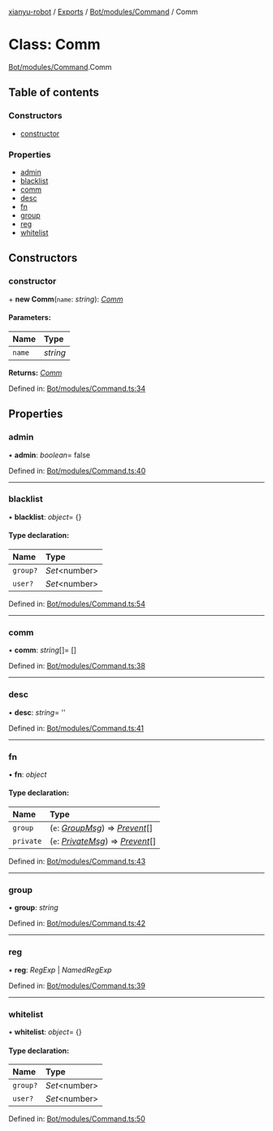 [xianyu-robot](../README.md) / [Exports](../modules.md) / [Bot/modules/Command](../modules/bot_modules_command.md) / Comm

# Class: Comm

[Bot/modules/Command](../modules/bot_modules_command.md).Comm

## Table of contents

### Constructors

- [constructor](bot_modules_command.comm.md#constructor)

### Properties

- [admin](bot_modules_command.comm.md#admin)
- [blacklist](bot_modules_command.comm.md#blacklist)
- [comm](bot_modules_command.comm.md#comm)
- [desc](bot_modules_command.comm.md#desc)
- [fn](bot_modules_command.comm.md#fn)
- [group](bot_modules_command.comm.md#group)
- [reg](bot_modules_command.comm.md#reg)
- [whitelist](bot_modules_command.comm.md#whitelist)

## Constructors

### constructor

\+ **new Comm**(`name`: *string*): [*Comm*](bot_modules_command.comm.md)

#### Parameters:

| Name | Type |
| :------ | :------ |
| `name` | *string* |

**Returns:** [*Comm*](bot_modules_command.comm.md)

Defined in: [Bot/modules/Command.ts:34](https://github.com/blacktunes/xianyu-robot/blob/2c773a6/src/Bot/modules/Command.ts#L34)

## Properties

### admin

• **admin**: *boolean*= false

Defined in: [Bot/modules/Command.ts:40](https://github.com/blacktunes/xianyu-robot/blob/2c773a6/src/Bot/modules/Command.ts#L40)

___

### blacklist

• **blacklist**: *object*= {}

#### Type declaration:

| Name | Type |
| :------ | :------ |
| `group?` | *Set*<number\> |
| `user?` | *Set*<number\> |

Defined in: [Bot/modules/Command.ts:54](https://github.com/blacktunes/xianyu-robot/blob/2c773a6/src/Bot/modules/Command.ts#L54)

___

### comm

• **comm**: *string*[]= []

Defined in: [Bot/modules/Command.ts:38](https://github.com/blacktunes/xianyu-robot/blob/2c773a6/src/Bot/modules/Command.ts#L38)

___

### desc

• **desc**: *string*= ''

Defined in: [Bot/modules/Command.ts:41](https://github.com/blacktunes/xianyu-robot/blob/2c773a6/src/Bot/modules/Command.ts#L41)

___

### fn

• **fn**: *object*

#### Type declaration:

| Name | Type |
| :------ | :------ |
| `group` | (`e`: [*GroupMsg*](../modules/type_event.md#groupmsg)) => [*Prevent*](../modules/type_bot.md#prevent)[] |
| `private` | (`e`: [*PrivateMsg*](../modules/type_event.md#privatemsg)) => [*Prevent*](../modules/type_bot.md#prevent)[] |

Defined in: [Bot/modules/Command.ts:43](https://github.com/blacktunes/xianyu-robot/blob/2c773a6/src/Bot/modules/Command.ts#L43)

___

### group

• **group**: *string*

Defined in: [Bot/modules/Command.ts:42](https://github.com/blacktunes/xianyu-robot/blob/2c773a6/src/Bot/modules/Command.ts#L42)

___

### reg

• **reg**: *RegExp* \| *NamedRegExp*

Defined in: [Bot/modules/Command.ts:39](https://github.com/blacktunes/xianyu-robot/blob/2c773a6/src/Bot/modules/Command.ts#L39)

___

### whitelist

• **whitelist**: *object*= {}

#### Type declaration:

| Name | Type |
| :------ | :------ |
| `group?` | *Set*<number\> |
| `user?` | *Set*<number\> |

Defined in: [Bot/modules/Command.ts:50](https://github.com/blacktunes/xianyu-robot/blob/2c773a6/src/Bot/modules/Command.ts#L50)
